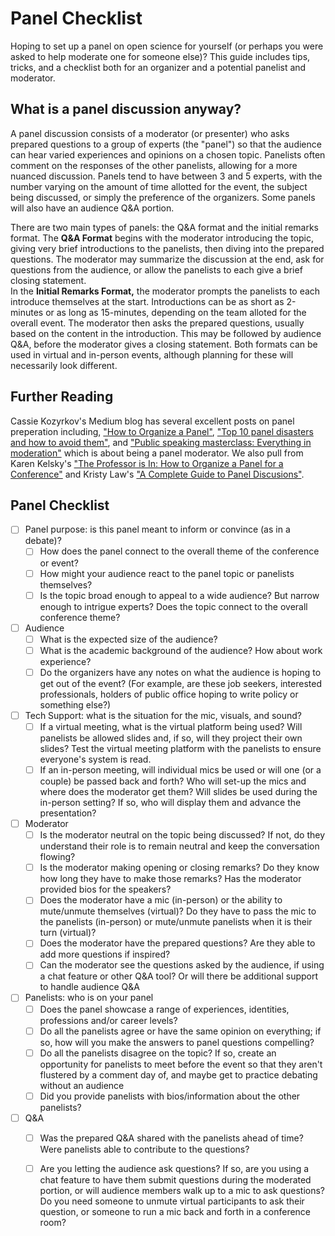 # Panel Checklist

Hoping to set up a panel on open science for yourself (or perhaps you were asked to help moderate one for someone else)? This guide includes tips, tricks, and a checklist both for an organizer and a potential panelist and moderator. 

## What is a panel discussion anyway? 
A panel discussion consists of a moderator (or presenter) who asks prepared questions to a group of experts (the "panel") so that the audience can hear varied experiences and opinions on a chosen topic. Panelists often comment on the responses of the other panelists, allowing for a more nuanced discussion. Panels tend to have between 3 and 5 experts, with the number varying on the amount of time allotted for the event, the subject being discussed, or simply the preference of the organizers. Some panels will also have an audience Q&A portion. 

There are two main types of panels: the Q&A format and the initial remarks format.
The **Q&A Format** begins with the moderator introducing the topic, giving very brief introductions to the panelists, then diving into the prepared questions. The moderator may summarize the discussion at the end, ask for questions from the audience, or allow the panelists to each give a brief closing statement.  
In the **Initial Remarks Format,** the moderator prompts the panelists to each introduce themselves at the start. Introductions can be as short as 2-minutes or as long as 15-minutes, depending on the team alloted for the overall event. The moderator then asks the prepared questions, usually based on the content in the introduction. This may be followed by audience Q&A, before the moderator gives a closing statement. 
Both formats can be used in virtual and in-person events, although planning for these will necessarily look different. 

## Further Reading
Cassie Kozyrkov's Medium blog has several excellent posts on panel preperation including, ["How to Organize a Panel"](https://medium.com/hackernoon/how-to-organize-a-panel-676b9d82d678), ["Top 10 panel disasters and how to avoid them"](https://medium.com/hackernoon/top-10-panel-disasters-and-how-to-avoid-them-c37535a6438e), and ["Public speaking masterclass: Everything in moderation"](https://kozyrkov.medium.com/public-speaking-masterclass-everything-in-moderation-ea286e0188d8) which is about being a panel moderator. We also pull from Karen Kelsky's ["The Professor is In: How to Organize a Panel for a Conference"](https://theprofessorisin.com/2013/03/15/how-to-organize-a-panel-for-a-conference/) and Kristy Law's ["A Complete Guide to Panel Discusions"](https://oxfordabstracts.com/blog/a-complete-guide-to-panel-discussions/). 

## Panel Checklist
- [ ] Panel purpose: is this panel meant to inform or convince (as in a debate)? 
     - [ ] How does the panel connect to the overall theme of the conference or event? 
     - [ ] How might your audience react to the panel topic or panelists themselves? 
     - [ ] Is the topic broad enough to appeal to a wide audience? But narrow enough to intrigue experts? Does the topic connect to the overall conference theme? 
- [ ] Audience
     - [ ] What is the expected size of the audience? 
     - [ ] What is the academic background of the audience? How about work experience? 
     - [ ] Do the organizers have any notes on what the audience is hoping to get out of the event? (For example, are these job seekers, interested professionals, holders of public office hoping to write policy or something else?)
- [ ] Tech Support: what is the situation for the mic, visuals, and sound? 
     - [ ] If a virtual meeting, what is the virtual platform being used? Will panelists be allowed slides and, if so, will they project their own slides? Test the virtual meeting platform with the panelists to ensure everyone's system is read.
     - [ ] If an in-person meeting, will individual mics be used or will one (or a couple) be passed back and forth? Who will set-up the mics and where does the moderator get them? Will slides be used during the in-person setting? If so, who will display them and advance the presentation?    
- [ ] Moderator
     - [ ] Is the moderator neutral on the topic being discussed? If not, do they understand their role is to remain neutral and keep the conversation flowing? 
     - [ ] Is the moderator making opening or closing remarks? Do they know how long they have to make those remarks? Has the moderator provided bios for the speakers? 
     - [ ] Does the moderator have a mic (in-person) or the ability to mute/unmute themselves (virtual)? Do they have to pass the mic to the panelists (in-person) or mute/unmute panelists when it is their turn (virtual)? 
     - [ ] Does the moderator have the prepared questions? Are they able to add more questions if inspired? 
     - [ ] Can the moderator see the questions asked by the audience, if using a chat feature or other Q&A tool? Or will there be additional support to handle audience Q&A  
- [ ] Panelists: who is on your panel
     - [ ] Does the panel showcase a range of experiences, identities, professions and/or career levels? 
     - [ ] Do all the panelists agree or have the same opinion on everything; if so, how will you make the answers to panel questions compelling? 
     - [ ] Do all the panelists disagree on the topic? If so, create an opportunity for panelists to meet before the event so that they aren't flustered by a comment day of, and maybe get to practice debating without an audience 
     - [ ] Did you provide panelists with bios/information about the other panelists?  
- [ ] Q&A
     - [ ] Was the prepared Q&A shared with the panelists ahead of time? Were panelists able to contribute to the questions? 
     - [ ] Are you letting the audience ask questions? If so, are you using a chat feature to have them submit questions during the moderated portion, or will audience members walk up to a mic to ask questions? Do you need someone to unmute virtual participants to ask their question, or someone to run a mic back and forth in a conference room? 

